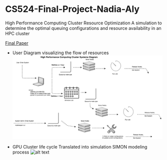 # CS524-Final-Project-Nadia-Aly
High Performance Computing Cluster Resource Optimization
A simulation to determine the optimal queuing configurations and resource availability in an HPC cluster


[Final Paper](https://github.com/naaly17/CS524-Final-Project-Nadia-Aly/blob/master/SIMULATION_NADIA_ALY_FINAL.pdf "Project Presentation PDF")

- User Diagram visualizing the flow of resources
 ![alt text](https://github.com/naaly17/CS524-Final-Project-Nadia-Aly/blob/master/HPC_user_diagram.png)

- GPU Cluster life cycle Translated into simulation SIMON modeling process
 ![alt text](https://github.com/naaly17/CS524-Final-Project-Nadia-Aly/blob/master/HPC_block_diagram.png)
